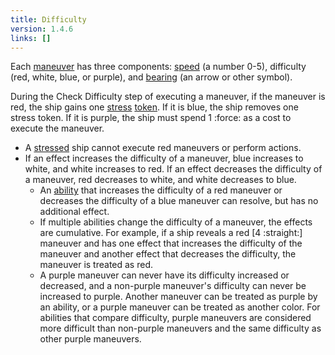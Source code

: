 ```yaml
---
title: Difficulty
version: 1.4.6
links: []
---
```


Each [maneuver](/rules/Maneuver) has three components: [speed](/rules/Speed) (a number 0-5), difficulty (red,
white, blue, or purple), and [bearing](/rules/Bearing) (an arrow or other symbol).

During the Check Difficulty step of executing a maneuver, if the maneuver is red,
the ship gains one [stress](/rules/Stress) [token](/rules/Token). If it is blue, the ship removes one stress token.
If it is purple, the ship must spend 1 :force: as a cost to execute the maneuver.

- A [stressed](/rules/Stress) ship cannot execute red maneuvers or perform actions.
- If an effect increases the difficulty of a maneuver, blue increases to white, and white increases to red. If an effect decreases the difficulty of a maneuver, red decreases to white, and white decreases to blue. 
    + An [ability](/rules/Abilities) that increases the difficulty of a red maneuver or decreases the difficulty of a blue maneuver can resolve, but has no additional effect. 
    + If multiple abilities change the difficulty of a maneuver, the effects are cumulative. For example, if a ship reveals a red [4 :straight:] maneuver and has one effect that increases the difficulty of the maneuver and another effect that decreases the difficulty, the maneuver is treated as red. 
    + A purple maneuver can never have its difficulty increased or decreased, and a non-purple maneuver's difficulty can never be increased to purple. Another maneuver can be treated as purple by an ability, or a purple maneuver can be treated as another color. For abilities that compare difficulty, purple maneuvers are considered more difficult than non-purple maneuvers and the same difficulty as other purple maneuvers.